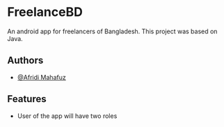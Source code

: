 
# FreelanceBD

An android app for freelancers of Bangladesh. This project was based on Java.


## Authors

- [@Afridi Mahafuz](https://github.com/AFRIDI-2020)


## Features

- User of the app will have two roles


